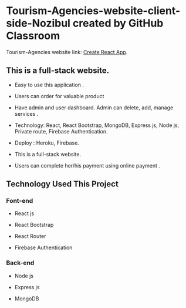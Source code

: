 # Tourism-Agencies-website-client-side-Nozibul created by GitHub Classroom

Tourism-Agencies website link: [Create React App](https://tourism-agencies.web.app/).

## This is a full-stack website.

* Easy to use this application .

* Users can order for valuable product 

* Have admin and user dashboard. Admin can delete, add, manage services .

* Technology: React, React Bootstrap, MongoDB, Express js, Node js, Private route,      Firebase Authentication.

* Deploy : Heroku, Firebase.

* This is a full-stack website.

* Users can complete her/his payment using online payment .


## Technology Used This Project
### Font-end

* React js

* React Bootstrap

* React Router

* Firebase Authentication

### Back-end

* Node js

* Express js

* MongoDB
